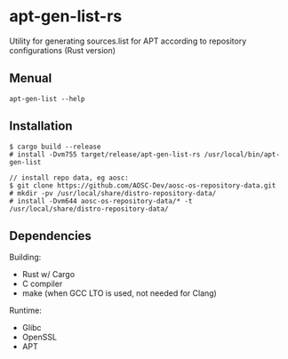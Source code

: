# apt-gen-list-rs
Utility for generating sources.list for APT according to repository configurations (Rust version)

## Menual
```
apt-gen-list --help
```

## Installation
```
$ cargo build --release
# install -Dvm755 target/release/apt-gen-list-rs /usr/local/bin/apt-gen-list

// install repo data, eg aosc:
$ git clone https://github.com/AOSC-Dev/aosc-os-repository-data.git
# mkdir -pv /usr/local/share/distro-repository-data/
# install -Dvm644 aosc-os-repository-data/* -t /usr/local/share/distro-repository-data/
```

## Dependencies

Building:
- Rust w/ Cargo
- C compiler
- make (when GCC LTO is used, not needed for Clang)

Runtime:
- Glibc
- OpenSSL
- APT
